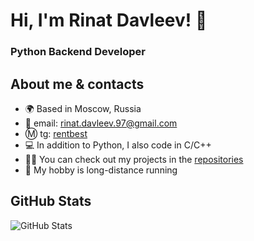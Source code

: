 # Hi, I'm Rinat Davleev! 👋
### Python Backend Developer

## About me & contacts
- 🌍 Based in Moscow, Russia
- 📧 email: rinat.davleev.97@gmail.com
- Ⓜ️ tg: [rentbest](https://t.me/rentbest)
- 💻 In addition to Python, I also code in C/C++
- 👨‍💻 You can check out my projects in the [repositories](https://github.com/rentbest?tab=repositories)
- 🏃 My hobby is long-distance running

## GitHub Stats
![GitHub Stats](https://github-readme-stats.vercel.app/api?username=rentbest&theme=radical)
